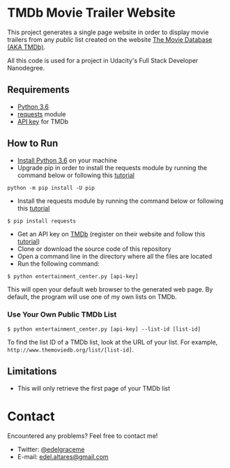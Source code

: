 # TMDb Movie Trailer Website

This project generates a single page website in order to display movie trailers from any *public* list created on the website [The Movie Database (AKA TMDb)](http://themoviedb.org).

All this code is used for a project in Udacity's Full Stack Developer Nanodegree.

## Requirements

* [Python 3.6](https://www.python.org/downloads/)
* [requests](http://docs.python-requests.org/en/master/user/install/#install) module
* [API key](https://developers.themoviedb.org/3/getting-started) for TMDb

## How to Run

* [Install Python 3.6](https://www.python.org/downloads/) on your machine
* Upgrade pip in order to install the requests module by running the command below or following this [tutorial](https://pip.pypa.io/en/stable/installing/#upgrading-pip)

```
python -m pip install -U pip
```

* Install the requests module by running the command below or following this [tutorial](http://docs.python-requests.org/en/master/user/install/#install)

```
$ pip install requests
```

* Get an API key on [TMDb](https://themoviedb.org) (register on their website and follow this [tutorial](https://developers.themoviedb.org/3/getting-started))
* Clone or download the source code of this repository
* Open a command line in the directory where all the files are located
* Run the following command:

```
$ python entertainment_center.py [api-key]
```

This will open your default web browser to the generated web page. By default, the program will use one of my own lists on TMDb.

### Use Your Own Public TMDb List

```
$ python entertainment_center.py [api-key] --list-id [list-id]
```

To find the list ID of a TMDb list, look at the URL of your list. For example, `http://www.themoviedb.org/list/[list-id]`.

## Limitations

* This will only retrieve the first page of your TMDb list

# Contact

Encountered any problems? Feel free to contact me!

* Twitter: [@edelgraceme](http://twitter.com/edelgraceme)
* E-mail: edel.altares@gmail.com
